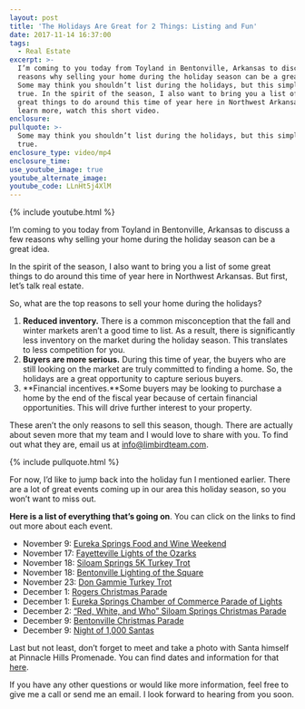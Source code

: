 ```yaml
---
layout: post
title: 'The Holidays Are Great for 2 Things: Listing and Fun'
date: 2017-11-14 16:37:00
tags:
  - Real Estate
excerpt: >-
  I’m coming to you today from Toyland in Bentonville, Arkansas to discuss a few
  reasons why selling your home during the holiday season can be a great idea.
  Some may think you shouldn’t list during the holidays, but this simply isn’t
  true. In the spirit of the season, I also want to bring you a list of some
  great things to do around this time of year here in Northwest Arkansas. To
  learn more, watch this short video.
enclosure:
pullquote: >-
  Some may think you shouldn’t list during the holidays, but this simply isn’t
  true.
enclosure_type: video/mp4
enclosure_time:
use_youtube_image: true
youtube_alternate_image:
youtube_code: LLnHt5j4XlM
---
```



{% include youtube.html %}

I’m coming to you today from Toyland in Bentonville, Arkansas to discuss a few reasons why selling your home during the holiday season can be a great idea.

In the spirit of the season, I also want to bring you a list of some great things to do around this time of year here in Northwest Arkansas. But first, let’s talk real estate.

So, what are the top reasons to sell your home during the holidays?

1. **Reduced inventory.** There is a common misconception that the fall and winter markets aren’t a good time to list. As a result, there is significantly less inventory on the market during the holiday season. This translates to less competition for you.
2. **Buyers are more serious.** During this time of year, the buyers who are still looking on the market are truly committed to finding a home. So, the holidays are a great opportunity to capture serious buyers.
3. **Financial incentives.**Some buyers may be looking to purchase a home by the end of the fiscal year because of certain financial opportunities. This will drive further interest to your property.

These aren’t the only reasons to sell this season, though. There are actually about seven more that my team and I would love to share with you. To find out what they are, email us at [info@limbirdteam.com](javascript:void(location.href='mailto:'+String.fromCharCode(105,110,102,111,64,108,105,109,98,105,114,100,116,101,97,109,46,99,111,109))).

{% include pullquote.html %}

For now, I’d like to jump back into the holiday fun I mentioned earlier. There are a lot of great events coming up in our area this holiday season, so you won’t want to miss out.

**Here is a list of everything that’s going on**. You can click on the links to find out more about each event.

* November 9: [Eureka Springs Food and Wine Weekend](https://www.eurekasprings.org/foodandwine/)
* November 17: [Fayetteville Lights of the Ozarks](http://www.experiencefayetteville.com/lights-of-the-ozarks)
* November 18: [Siloam Springs 5K Turkey Trot](https://app.regwiz.io/register/sstt/292)
* November 18: [Bentonville Lighting of the Square](https://www.arkansas.com/event/lighting-of-the-bentonville-square/149476)
* November 23: [Don Gammie Turkey Trot](http://www.turkeytrotar.com/)
* December 1: [Rogers Christmas Parade](http://www.mainstreetrogers.com/event/christmas-parade-2/)
* December 1: [Eureka Springs Chamber of Commerce Parade of Lights](http://www.eurekaspringschamber.com/events/details/2017-eureka-springs-chamber-of-commerce-parade-of-lights-460)
* December 2: [“Red, White, and Who” Siloam Springs Christmas Parade](https://www.hlofss.com/christmas-parade.html)
* December 9: [Bentonville Christmas Parade](https://www.arkansas.com/event/bentonville-christmas-parade/149480)
* December 9: [Night of 1,000 Santas](https://www.eurekasprings.org/event/night-1000-santas/)

Last but not least, don’t forget to meet and take a photo with Santa himself at Pinnacle Hills Promenade. You can find dates and information for that [here](https://www.pinnaclehillspromenade.com/en/events/photos-with-santa-15907.html).

If you have any other questions or would like more information, feel free to give me a call or send me an email. I look forward to hearing from you soon.
